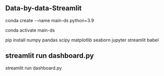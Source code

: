 ## Data-by-data-Streamlit
 conda create --name main-ds python=3.9

 conda activate main-ds

 pip install numpy pandas scipy matplotlib seaborn jupyter streamlit babel

## streamlit run dashboard.py
 streamlit run dashboard.py
